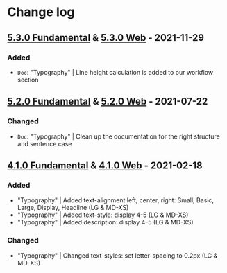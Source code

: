 # Change log

## [5.3.0 Fundamental](https://github.com/cake-hub/schwarz-sketch/tree/v5.3.0) & [5.3.0 Web](https://github.com/cake-hub/schwarz-web-sketch/tree/v5.3.0) - 2021-11-29

### Added

* `Doc`: "Typography" | Line height calculation is added to our workflow section


## [5.2.0 Fundamental](https://github.com/cake-hub/schwarz-sketch/tree/v5.2.0) & [5.2.0 Web](https://github.com/cake-hub/schwarz-web-sketch/tree/v5.2.0) - 2021-07-22

### Changed

* `Doc`: "Typography" | Clean up the documentation for the right structure and sentence case


## [4.1.0 Fundamental](https://github.com/cake-hub/schwarz-sketch/tree/v4.1.0) & [4.1.0 Web](https://github.com/cake-hub/schwarz-web-sketch/tree/v4.1.0) - 2021-02-18

### Added

* "Typography" | Added text-alignment left, center, right: Small, Basic, Large, Display, Headline (LG & MD-XS)
* "Typography" | Added text-style: display 4-5 (LG & MD-XS)
* "Typography" | Added description: display 4-5 (LG & MD-XS)

### Changed

* "Typography" | Changed text-styles: set letter-spacing to 0.2px (LG & MD-XS)
